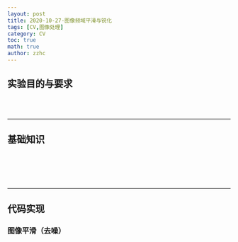 ```yaml
---
layout: post
title: 2020-10-27-图像频域平滑与锐化
tags: [CV,图像处理]
category: CV
toc: true
math: true
author: zzhc
---
```


## 实验目的与要求


<br>
<br>

***


## 基础知识

&emsp;&emsp;





<br>
<br>

***

## 代码实现

### 图像平滑（去噪）

